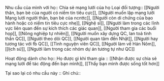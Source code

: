 Nhu cầu của mình với họ:: Chia sẻ mạng lưới của họ
Loại đối tượng:: [[Người thân, bạn bè của người có niềm tin tiêu cực]], [[Người muốn lập mạng lưới Mạng lưới người thân, bạn bè của ncnttc]], [[Người còn di chứng của bạo hành hoặc có niềm tin tiêu cực nhẹ]], [[Nghệ sĩ]], [[Người làm trong các lĩnh vực liên quan đến sự kích thích các giác quan]], [[Người tham gia các buổi họp]], [[Nông nghiệp tự nhiên]], [[Người muốn xây dựng QC, lan toả tinh thần QC]], [[Người theo dõi QC]], [[Người quan tâm đến Nhật]], [[Người hay tương tác với fb QC]], [[Tình nguyện viên QC]], [[Người làm về Hán Nôm]], [[lịch sử]], [[Người làm trong các nhóm dự án tương tự như QC]]

Hoạt động dành cho họ:: 
Họ được gì khi tham gia :: [[Nhận được sự chia sẻ mạng lưới để tác động đến bạn mình]], [[Thấy bạn mình được sống tốt hơn]]

Tại sao lại có nhu cầu này :: 
Ghi chú:: 